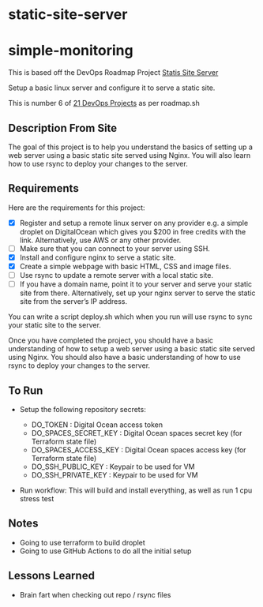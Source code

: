 # static-site-server

# simple-monitoring

This is based off the DevOps Roadmap Project [Statis Site Server](https://roadmap.sh/projects/static-site-server)

Setup a basic linux server and configure it to serve a static site. 

This is number 6 of [21 DevOps Projects](https://roadmap.sh/devops/projects) as per roadmap.sh

## Description From Site 

The goal of this project is to help you understand the basics of setting up a web server using a basic static site served using Nginx. You will also learn how to use rsync to deploy your changes to the server.

## Requirements

Here are the requirements for this project:

- [X] Register and setup a remote linux server on any provider e.g. a simple droplet on DigitalOcean which gives you $200 in free credits with the link. Alternatively, use AWS or any other provider.
- [ ] Make sure that you can connect to your server using SSH.
- [X] Install and configure nginx to serve a static site.
- [X] Create a simple webpage with basic HTML, CSS and image files.
- [ ] Use rsync to update a remote server with a local static site.
- [ ] If you have a domain name, point it to your server and serve your static site from there. Alternatively, set up your nginx server to serve the static site from the server’s IP address.

You can write a script deploy.sh which when you run will use rsync to sync your static site to the server.

Once you have completed the project, you should have a basic understanding of how to setup a web server using a basic static site served using Nginx. You should also have a basic understanding of how to use rsync to deploy your changes to the server.
## To Run 

- Setup the following repository secrets:
    - DO_TOKEN : Digital Ocean access token
    - DO_SPACES_SECRET_KEY : Digital Ocean spaces secret key (for Terraform state file)
    - DO_SPACES_ACCESS_KEY : Digital Ocean spaces access key (for Terraform state file)
    - DO_SSH_PUBLIC_KEY : Keypair to be used for VM 
    - DO_SSH_PRIVATE_KEY : Keypair to be used for VM

- Run workflow: This will build and install everything, as well as run 1 cpu stress test 


## Notes 

- Going to use terraform to build droplet 
- Going to use GitHub Actions to do all the initial setup

## Lessons Learned

- Brain fart when checking out repo / rsync files 